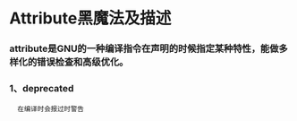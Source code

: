 #  Attribute黑魔法及描述

### attribute是GNU的一种编译指令在声明的时候指定某种特性，能做多样化的错误检查和高级优化。


### 1、deprecated

```
  在编译时会报过时警告
  
```


